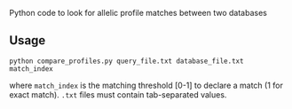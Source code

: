 Python code to look for allelic profile matches between two databases 

## Usage
```
python compare_profiles.py query_file.txt database_file.txt match_index
```
where ```match_index``` is the matching threshold [0-1] to declare a match (1 for exact match).
```.txt``` files must contain tab-separated values.

